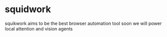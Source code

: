 # squidwork
squikwork aims to be the best browser automation tool
soon we will power local attention and vision agents
